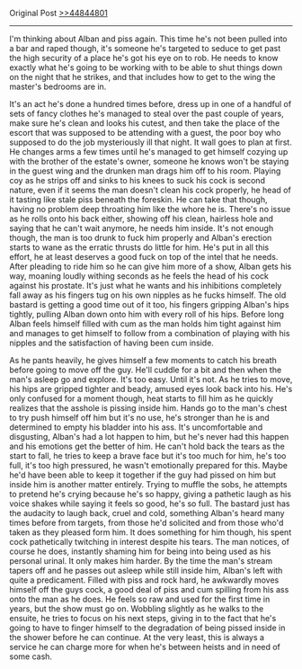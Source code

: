 Original Post [>>44844801](https://warosu.org/vt/thread/44832502#p44844801)
***
I'm thinking about Alban and piss again. This time he's not been pulled into a bar and raped though, it's someone he's targeted to seduce to get past the high security of a place he's got his eye on to rob. He needs to know exactly what he's going to be working with to be able to shut things down on the night that he strikes, and that includes how to get to the wing the master's bedrooms are in.

It's an act he's done a hundred times before, dress up in one of a handful of sets of fancy clothes he's managed to steal over the past couple of years, make sure he's clean and looks his cutest, and then take the place of the escort that was supposed to be attending with a guest, the poor boy who supposed to do the job mysteriously ill that night. It wall goes to plan at first. He changes arms a few times until he's managed to get himself cozying up with the brother of the estate's owner, someone he knows won't be staying in the guest wing and the drunken man drags him off to his room. Playing coy as he strips off and sinks to his knees to suck his cock is second nature, even if it seems the man doesn't clean his cock properly, he head of it tasting like stale piss beneath the foreskin. He can take that though, having no problem deep throating him like the whore he is. There's no issue as he rolls onto his back either, showing off his clean, hairless hole and saying that he can't wait anymore, he needs him inside. It's not enough though, the man is too drunk to fuck him properly and Alban's erection starts to wane as the erratic thrusts do little for him. He's put in all this effort, he at least deserves a good fuck on top of the intel that he needs. After pleading to ride him so he can give him more of a show, Alban gets his way, moaning loudly withing seconds as he feels the head of his cock against his prostate. It's just what he wants and his inhibitions completely fall away as his fingers tug on his own nipples as he fucks himself. The old bastard is getting a good time out of it too, his fingers gripping Alban's hips tightly, pulling Alban down onto him with every roll of his hips. Before long Alban feels himself filled with cum as the man holds him tight against him and manages to get himself to follow from a combination of playing with his nipples and the satisfaction of having been cum inside.

As he pants heavily, he gives himself a few moments to catch his breath before going to move off the guy. He'll cuddle for a bit and then when the man's asleep go and explore. It's too easy. Until it's not. As he tries to move, his hips are gripped tighter and beady, amused eyes look back into his. He's only confused for a moment though, heat starts to fill him as he quickly realizes that the asshole is pissing inside him. Hands go to the man's chest to try push himself off him but it's no use, he's stronger than he is and determined to empty his bladder into his ass. It's uncomfortable and disgusting, Alban's had a lot happen to him, but he's never had this happen and his emotions get the better of him. He can't hold back the tears as the start to fall, he tries to keep a brave face but it's too much for him, he's too full, it's too high pressured, he wasn't emotionally prepared for this. Maybe he'd have been able to keep it together if the guy had pissed on him but inside him is another matter entirely. Trying to muffle the sobs, he attempts to pretend he's crying because he's so happy, giving a pathetic laugh as his voice shakes while saying it feels so good, he's so full. The bastard just has the audacity to laugh back, cruel and cold, something Alban's heard many times before from targets, from those he'd solicited and from those who'd taken as they pleased form him. It does something for him though, his spent cock pathetically twitching in interest despite his tears. The man notices, of course he does, instantly shaming him for being into being used as his personal urinal. It only makes him harder. By the time the man's stream tapers off and he passes out asleep while still inside him, Alban's left with quite a predicament. Filled with piss and rock hard, he awkwardly moves himself off the guys cock, a good deal of piss and cum spilling from his ass onto the man as he does. He feels so raw and used for the first time in years, but the show must go on. Wobbling slightly as he walks to the ensuite, he tries to focus on his next steps, giving in to the fact that he's going to have to finger himself to the degradation of being pissed inside in the shower before he can continue. At the very least, this is always a service he can charge more for when he's between heists and in need of some cash.
